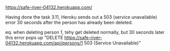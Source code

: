 https://safe-river-04132.herokuapp.com/

Having done the task 3.11, Heroku sends out a 503 (service unavailable) error 30 seconds after the person has already been deleted. 

eq. when deleting person 1, tehy get deleted normally, but 30 seconds later this error pops up 
"DELETE https://safe-river-04132.herokuapp.com/api/persons/1 503 (Service Unavailable)"
